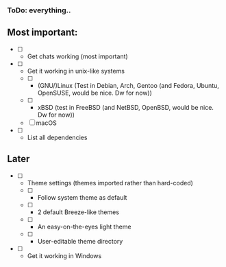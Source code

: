 <h3>ToDo: everything..</h3>

<h2>Most important:</h2>

- [ ] - Get chats working (most important)
- [ ] - Get it working in unix-like systems
  - [ ] - (GNU/)Linux (Test in Debian, Arch, Gentoo (and Fedora, Ubuntu, OpenSUSE, would be nice. Dw for now))
  - [ ] - xBSD (test in FreeBSD (and NetBSD, OpenBSD, would be nice. Dw for now))
  - [ ] macOS
- [ ] - List all dependencies

<h2>Later</h2>

- [ ] - Theme settings (themes imported rather than hard-coded)
  - [ ] - Follow system theme as default
  - [ ] - 2 default Breeze-like themes
  - [ ] - An easy-on-the-eyes light theme
  - [ ] - User-editable theme directory
- [ ] - Get it working in Windows

